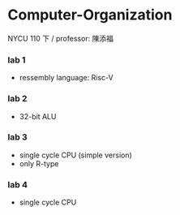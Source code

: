 # Computer-Organization
NYCU 110 下 / professor: 陳添福

### lab 1
- ressembly language: Risc-V

### lab 2
- 32-bit ALU

### lab 3
- single cycle CPU (simple version)
- only R-type

### lab 4
- single cycle CPU
